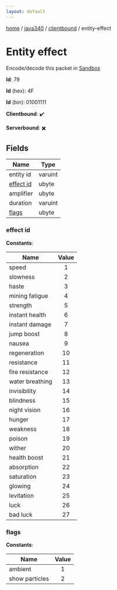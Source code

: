 ```yaml
---
layout: default
---
```


[home](/)  /  [java340](/protocol/java340)  /  [clientbound](/protocol/java340/clientbound)  /  entity-effect

# Entity effect

Encode/decode this packet in [Sandbox](../../../sandbox/java340#Clientbound.EntityEffect)

**Id**: 79

**Id** (hex): 4F

**Id** (bin): 01001111

**Clientbound**: ✔️

**Serverbound**: ✖️

## Fields

Name | Type
---|---
entity id | varuint
[effect id](#effect-id) | ubyte
amplifier | ubyte
duration | varuint
[flags](#flags) | ubyte

### effect id

**Constants**:

Name | Value
---|:---:
speed | 1
slowness | 2
haste | 3
mining fatigue | 4
strength | 5
instant health | 6
instant damage | 7
jump boost | 8
nausea | 9
regeneration | 10
resistance | 11
fire resistance | 12
water breathing | 13
invisibility | 14
blindness | 15
night vision | 16
hunger | 17
weakness | 18
poison | 19
wither | 20
health boost | 21
absorption | 22
saturation | 23
glowing | 24
levitation | 25
luck | 26
bad luck | 27

### flags

**Constants**:

Name | Value
---|:---:
ambient | 1
show particles | 2
